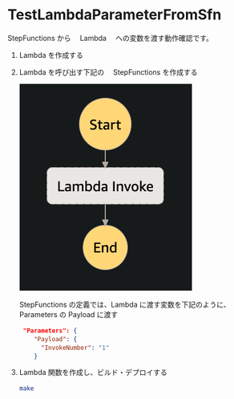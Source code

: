# TestLambdaParameterFromSfn

StepFunctions から　 Lambda 　への変数を渡す動作確認です。

1. Lambda を作成する

2. Lambda を呼び出す下記の　 StepFunctions を作成する

   ![StepFunctions](./src/img/img1.png)

   StepFunctions の定義では、Lambda に渡す変数を下記のように、Parameters の Payload に渡す

   ```json
    "Parameters": {
       "Payload": {
         "InvokeNumber": "1"
       }
   ```

3. Lambda 関数を作成し、ビルド・デプロイする

   ```sh
   make
   ```
